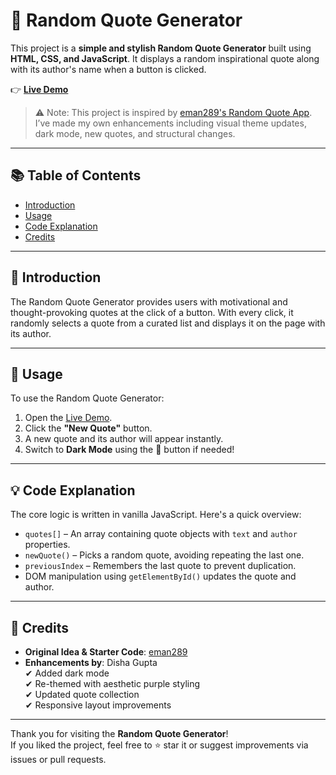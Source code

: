 # 🌟 Random Quote Generator

This project is a **simple and stylish Random Quote Generator** built using **HTML, CSS, and JavaScript**. It displays a random inspirational quote along with its author's name when a button is clicked.

👉 **[Live Demo](https://gupta-skdisha.github.io/QuotesMaster/)**

> ⚠️ Note: This project is inspired by [eman289's Random Quote App](eman289). I’ve made my own enhancements including visual theme updates, dark mode, new quotes, and structural changes.

---

## 📚 Table of Contents

- [Introduction](#introduction)
- [Usage](#usage)
- [Code Explanation](#code-explanation)
- [Credits](#credits)

---

## 📝 Introduction

The Random Quote Generator provides users with motivational and thought-provoking quotes at the click of a button. With every click, it randomly selects a quote from a curated list and displays it on the page with its author.

---

## 🚀 Usage

To use the Random Quote Generator:

1. Open the [Live Demo](https://gupta-skdisha.github.io/QuotesMaster/).
2. Click the **"New Quote"** button.
3. A new quote and its author will appear instantly.
4. Switch to **Dark Mode** using the 🌙 button if needed!

---

## 💡 Code Explanation

The core logic is written in vanilla JavaScript. Here's a quick overview:

- `quotes[]` – An array containing quote objects with `text` and `author` properties.
- `newQuote()` – Picks a random quote, avoiding repeating the last one.
- `previousIndex` – Remembers the last quote to prevent duplication.
- DOM manipulation using `getElementById()` updates the quote and author.

---

## 🙏 Credits

- **Original Idea & Starter Code**: [eman289](https://eman289.github.io/Random-Quotes-App/)
- **Enhancements by**: Disha Gupta  
  ✔ Added dark mode  
  ✔ Re-themed with aesthetic purple styling  
  ✔ Updated quote collection  
  ✔ Responsive layout improvements

---

Thank you for visiting the **Random Quote Generator**!  
If you liked the project, feel free to ⭐ star it or suggest improvements via issues or pull requests.

